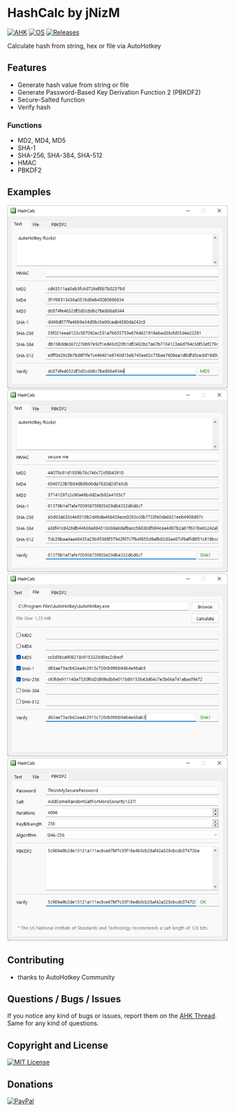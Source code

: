 # HashCalc by jNizM
[![AHK](https://img.shields.io/badge/ahk-1.1.33.10-C3D69B.svg?style=flat-square)]()
[![OS](https://img.shields.io/badge/os-windows-C3D69B.svg?style=flat-square)]()
[![Releases](https://img.shields.io/github/downloads/jNizM/HashCalc/total.svg?style=flat-square&color=95B3D7)](https://github.com/jNizM/HashCalc/releases)

Calculate hash from string, hex or file via AutoHotkey


## Features
* Generate hash value from string or file
* Generate Password-Based Key Derivation Function 2 (PBKDF2)
* Secure-Salted function
* Verify hash

### Functions
* MD2, MD4, MD5
* SHA-1
* SHA-256, SHA-384, SHA-512
* HMAC
* PBKDF2


## Examples
![HashCalc](img/HashCalc_01.png)
![HashCalc](img/HashCalc_02.png)
![HashCalc](img/HashCalc_03.png)
![HashCalc](img/HashCalc_04.png)


## Contributing
* thanks to AutoHotkey Community


## Questions / Bugs / Issues
If you notice any kind of bugs or issues, report them on the [AHK Thread](https://www.autohotkey.com/boards/viewtopic.php?t=87). Same for any kind of questions.


## Copyright and License
[![MIT License](https://img.shields.io/github/license/jNizM/stay-awake.svg?style=flat-square&color=C3D69B)](LICENSE)


## Donations
[![PayPal](https://img.shields.io/badge/paypal-donate-B2A2C7.svg?style=flat-square)](https://www.paypal.me/smithz)